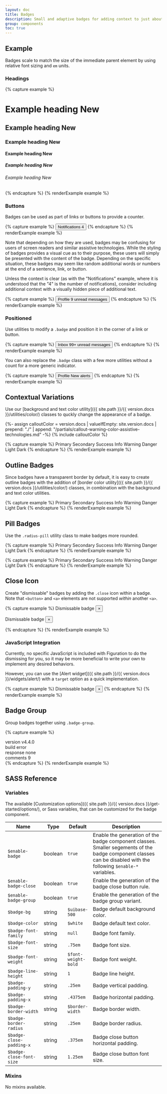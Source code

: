 ```yaml
---
layout: doc
title: Badges
description: Small and adaptive badges for adding context to just about any content.
group: components
toc: true
---
```


## Example

Badges scale to match the size of the immediate parent element by using relative font sizing and `em` units.

### Headings

{% capture example %}
<h1>Example heading <span class="badge">New</span></h1>
<h2>Example heading <span class="badge">New</span></h2>
<h3>Example heading <span class="badge">New</span></h3>
<h4>Example heading <span class="badge">New</span></h4>
<h5>Example heading <span class="badge">New</span></h5>
<h6>Example heading <span class="badge">New</span></h6>
{% endcapture %}
{% renderExample example %}

### Buttons

Badges can be used as part of links or buttons to provide a counter.

{% capture example %}
<button type="button" class="btn btn-primary">
  Notifications <span class="badge bg-light text-dark">4</span>
</button>
{% endcapture %}
{% renderExample example %}

Note that depending on how they are used, badges may be confusing for users of screen readers and similar assistive technologies. While the styling of badges provides a visual cue as to their purpose, these users will simply be presented with the content of the badge. Depending on the specific situation, these badges may seem like random additional words or numbers at the end of a sentence, link, or button.

Unless the context is clear (as with the "Notifications" example, where it is understood that the "4" is the number of notifications), consider including additional context with a visually hidden piece of additional text.

{% capture example %}
<button type="button" class="btn btn-primary">
  Profile <span class="badge bg-danger">9</span>
  <span class="sr-only">unread messages</span>
</button>
{% endcapture %}
{% renderExample example %}

### Positioned

Use utilities to modify a `.badge` and position it in the corner of a link or button.

{% capture example %}
<button type="button" class="btn btn-primary position-relative">
  Inbox
  <span class="position-absolute top-0 start-100 translate-middle badge radius-pill bg-danger">
    99+
    <span class="sr-only">unread messages</span>
  </span>
</button>
{% endcapture %}
{% renderExample example %}

You can also replace the `.badge` class with a few more utilities without a count for a more generic indicator.

{% capture example %}
<button type="button" class="btn btn-primary position-relative">
  Profile
  <span class="position-absolute top-0 start-100 translate-middle p-0_5 bg-warning border border-white radius-circle">
    <span class="sr-only">New alerts</span>
  </span>
</button>
{% endcapture %}
{% renderExample example %}

## Contextual Variations

Use our [background and text color utility]({{ site.path }}/{{ version.docs }}/utilities/color/) classes to quckly change the appearance of a badge.

{%- assign calloutColor = version.docs | valueIfEmpty: site.version.docs | prepend: "./" | append: "/partials/callout-warning-color-assistive-technologies.md" -%}
{% include calloutColor %}

{% capture example %}
<span class="badge bg-primary">Primary</span>
<span class="badge bg-secondary">Secondary</span>
<span class="badge bg-success">Success</span>
<span class="badge bg-info">Info</span>
<span class="badge bg-warning text-body">Warning</span>
<span class="badge bg-danger">Danger</span>
<span class="badge bg-light text-dark">Light</span>
<span class="badge bg-dark">Dark</span>
{% endcapture %}
{% renderExample example %}

## Outline Badges

Since badges have a transparent border by default, it is easy to create outline badges with the addition of [border color utility]({{ site.path }}/{{ version.docs }}/utilities/color/) classes, in combination with the background and text color utilities.

{% capture example %}
<span class="badge bg-transparent border-primary text-primary">Primary</span>
<span class="badge bg-transparent border-secondary text-secondary">Secondary</span>
<span class="badge bg-transparent border-success text-success">Success</span>
<span class="badge bg-transparent border-info text-info">Info</span>
<span class="badge bg-transparent border-warning text-warning">Warning</span>
<span class="badge bg-transparent border-danger text-danger">Danger</span>
<span class="badge bg-transparent border-light text-light">Light</span>
<span class="badge bg-transparent border-dark text-dark">Dark</span>
{% endcapture %}
{% renderExample example %}

## Pill Badges

Use the `.radius-pill` utility class to make badges more rounded.

{% capture example %}
<span class="badge radius-pill bg-primary">Primary</span>
<span class="badge radius-pill bg-secondary">Secondary</span>
<span class="badge radius-pill bg-success">Success</span>
<span class="badge radius-pill bg-info">Info</span>
<span class="badge radius-pill bg-warning text-body">Warning</span>
<span class="badge radius-pill bg-danger">Danger</span>
<span class="badge radius-pill bg-light text-dark">Light</span>
<span class="badge radius-pill bg-dark">Dark</span>
{% endcapture %}
{% renderExample example %}

{% capture example %}
<span class="badge radius-pill bg-transparent border-primary text-primary">Primary</span>
<span class="badge radius-pill bg-transparent border-secondary text-secondary">Secondary</span>
<span class="badge radius-pill bg-transparent border-success text-success">Success</span>
<span class="badge radius-pill bg-transparent border-info text-info">Info</span>
<span class="badge radius-pill bg-transparent border-warning text-warning">Warning</span>
<span class="badge radius-pill bg-transparent border-danger text-danger">Danger</span>
<span class="badge radius-pill bg-transparent border-light text-light">Light</span>
<span class="badge radius-pill bg-transparent border-dark text-dark">Dark</span>
{% endcapture %}
{% renderExample example %}

## Close Icon

Create "dismissable" badges by adding the `.close` icon within a badge. Note that `<button>` and `<a>` elements are not supported _within_ another `<a>`.

{% capture example %}
<span class="badge bg-primary">
  Dismissable badge
  <button type="button" class="close" aria-label="Dismiss">
    <span aria-hidden="true">&times;</span>
  </button>
</span>

<span class="badge radius-pill bg-success">
  Dismissable badge
  <button type="button" class="close" aria-label="Dismiss">
    <span aria-hidden="true">&times;</span>
  </button>
</span>

{% endcapture %}
{% renderExample example %}

### JavaScript Integration

Currently, no specific JavaScript is included with Figuration to do the dismissing for you, so it may be more beneficial to write your own to implement any desired behaviors.

However, you can use the [Alert widget]({{ site.path }}/{{ version.docs }}/widgets/alert/) with a `target` option as a quick implementation.

{% capture example %}
<span class="badge bg-info" id="alert-badge">
  Dismissable badge
  <button type="button" class="close" aria-label="Dismiss" data-cfw-dismiss="alert" data-cfw-alert-target="#alert-badge">
    <span aria-hidden="true">&times;</span>
  </button>
</span>
{% endcapture %}
{% renderExample example %}

## Badge Group

Group badges together using `.badge-group`.

{% capture example %}
<div class="badge-group me-1">
  <span class="badge bg-dark">version</span>
  <span class="badge bg-success">v4.4.0</span>
</div>

<div class="badge-group me-1">
  <span class="badge bg-dark">build</span>
  <span class="badge bg-danger">error</span>
</div>

<div class="badge-group me-1">
  <span class="badge radius-pill radius-e-0 bg-dark">response</span>
  <span class="badge radius-pill radius-s-0 bg-light text-dark">none</span>
</div>

<div class="badge-group">
  <span class="badge bg-primary">comments</span>
  <span class="badge bg-white border-primary text-primary">9</span>
</div>
{% endcapture %}
{% renderExample example %}

## SASS Reference

### Variables

The available [Customization options]({{ site.path }}/{{ version.docs }}/get-started/options/), or Sass variables, that can be customized for the badge component.

<div class="table-scroll">
  <table class="table table-bordered table-striped">
    <thead>
      <tr>
        <th style="width: 100px;">Name</th>
        <th style="width: 50px;">Type</th>
        <th style="width: 50px;">Default</th>
        <th>Description</th>
      </tr>
    </thead>
    <tbody>
      <tr>
        <td><code>$enable-badge</code></td>
        <td>boolean</td>
        <td><code>true</code></td>
        <td>
          Enable the generation of the badge component classes.
          Smaller segements of the badge component classes can be disabled with the following <code>$enable-*</code> variables.
        </td>
      </tr>
      <tr>
        <td><code>$enable-badge-close</code></td>
        <td>boolean</td>
        <td><code>true</code></td>
        <td>
          Enable the generation of the badge close button rule.
        </td>
      </tr>
      <tr>
        <td><code>$enable-badge-group</code></td>
        <td>boolean</td>
        <td><code>true</code></td>
        <td>
          Enable the generation of the badge group variant.
        </td>
      </tr>
      <tr>
        <td><code>$badge-bg</code></td>
        <td>string</td>
        <td><code>$uibase-500</code></td>
        <td>
          Badge default background color.
        </td>
      </tr>
      <tr>
        <td><code>$badge-color</code></td>
        <td>string</td>
        <td><code>$white</code></td>
        <td>
          Badge default text color.
        </td>
      </tr>
      <tr>
        <td><code>$badge-font-family</code></td>
        <td>string</td>
        <td><code>null</code></td>
        <td>
          Badge font family.
        </td>
      </tr>
      <tr>
        <td><code>$badge-font-size</code></td>
        <td>string</td>
        <td><code>.75em</code></td>
        <td>
          Badge font size.
        </td>
      </tr>
      <tr>
        <td><code>$badge-font-weight</code></td>
        <td>string</td>
        <td><code>$font-weight-bold</code></td>
        <td>
          Badge font weight.
        </td>
      </tr>
      <tr>
        <td><code>$badge-line-height</code></td>
        <td>string</td>
        <td><code>1</code></td>
        <td>
          Badge line height.
        </td>
      </tr>
      <tr>
        <td><code>$badge-padding-y</code></td>
        <td>string</td>
        <td><code>.25em</code></td>
        <td>
          Badge vertical padding.
        </td>
      </tr>
      <tr>
        <td><code>$badge-padding-x</code></td>
        <td>string</td>
        <td><code>.4375em</code></td>
        <td>
          Badge horizontal padding.
        </td>
      </tr>
      <tr>
        <td><code>$badge-border-width</code></td>
        <td>string</td>
        <td><code>$border-width</code></td>
        <td>
          Badge border width.
        </td>
      </tr>
      <tr>
        <td><code>$badge-border-radius</code></td>
        <td>string</td>
        <td><code>.25em</code></td>
        <td>
          Badge border radius.
        </td>
      </tr>
      <tr>
        <td><code>$badge-close-padding-x</code></td>
        <td>string</td>
        <td><code>.375em</code></td>
        <td>
          Badge close button horizontal padding.
        </td>
      </tr>
      <tr>
        <td><code>$badge-close-font-size</code></td>
        <td>string</td>
        <td><code>1.25em</code></td>
        <td>
          Badge close button font size.
        </td>
      </tr>
    </tbody>
  </table>
</div>


### Mixins

No mixins available.
